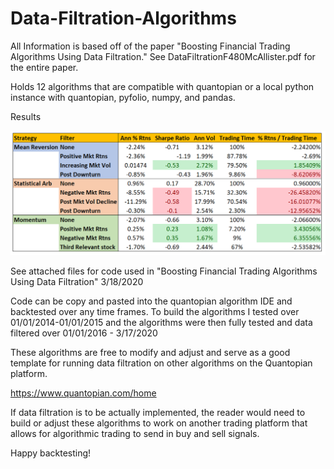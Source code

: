 # Data-Filtration-Algorithms
All Information is based off of the paper "Boosting Financial Trading Algorithms Using Data Filtration."
See  	DataFiltrationF480McAllister.pdf for the entire paper.




Holds 12 algorithms that are compatible with quantopian or a local python instance with quantopian, pyfolio, numpy, and pandas.

Results



![](images/DataFiltrationResults.PNG)

See attached files for code used in "Boosting Financial Trading Algorithms Using Data Filtration" 3/18/2020

Code can be copy and pasted into the quantopian algorithm IDE and backtested over any time frames.
To build the algorithms I tested over 01/01/2014-01/01/2015 
and the algorithms were then fully tested and data filtered over 01/01/2016 - 3/17/2020


These algorithms are free to modify and adjust and serve as a good template for running data filtration on other algorithms on the Quantopian platform.

https://www.quantopian.com/home

If data filtration is to be actually implemented, the reader would need to build or adjust these algorithms to work on 
another trading platform that allows for algorithmic trading to send in buy and sell signals.

Happy backtesting!

